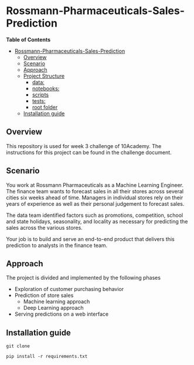 # Rossmann-Pharmaceuticals-Sales-Prediction

**Table of Contents**

- [Rossmann-Pharmaceuticals-Sales-Prediction](#rossmann-pharmaceuticals-sales-prediction)
  - [Overview](#overview)
  - [Scenario](#scenario)
  - [Approach](#approach)
  - [Project Structure](#project-structure)
    - [data:](#data)
    - [notebooks:](#notebooks)
    - [scripts](#scripts)
    - [tests:](#tests)
    - [root folder](#root-folder)
  - [Installation guide](#installation-guide)

## Overview
This repository is used for week 3 challenge of 10Academy. The instructions for this project can be found in the challenge document.

## Scenario
You work at Rossmann Pharmaceuticals as a Machine Learning Engineer. The finance team
wants to forecast sales in all their stores across several cities six weeks ahead of time.
Managers in individual stores rely on their years of experience as well as their personal
judgement to forecast sales.

The data team identified factors such as promotions, competition, school and state holidays,
seasonality, and locality as necessary for predicting the sales across the various stores.

Your job is to build and serve an end-to-end product that delivers this prediction to analysts
in the finance team.

## Approach
The project is divided and implemented by the following phases
- Exploration of customer purchasing behavior
- Prediction of store sales
  - Machine learning approach
  - Deep Learning approach
- Serving predictions on a web interface




## Installation guide
```
git clone

pip install -r requirements.txt
```
